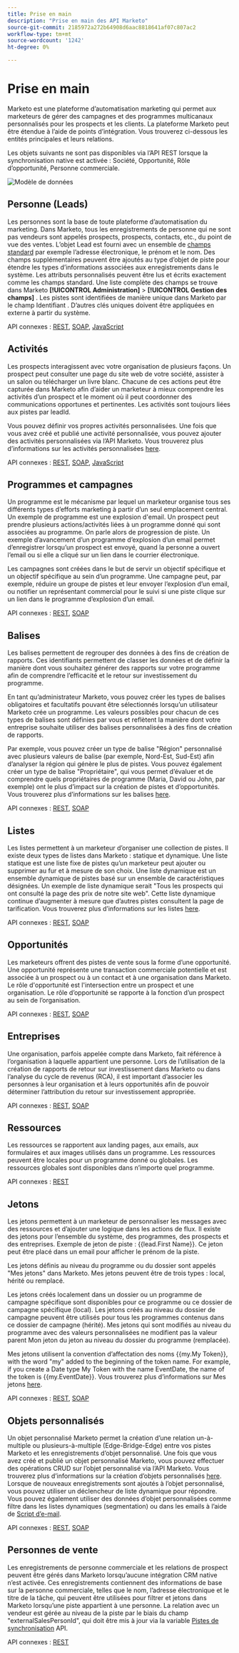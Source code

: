 ```yaml
---
title: Prise en main
description: "Prise en main des API Marketo"
source-git-commit: 2185972a272b64908d6aac8818641af07c807ac2
workflow-type: tm+mt
source-wordcount: '1242'
ht-degree: 0%

---
```



# Prise en main

Marketo est une plateforme d’automatisation marketing qui permet aux marketeurs de gérer des campagnes et des programmes multicanaux personnalisés pour les prospects et les clients. La plateforme Marketo peut être étendue à l’aide de points d’intégration. Vous trouverez ci-dessous les entités principales et leurs relations.

Les objets suivants ne sont pas disponibles via l’API REST lorsque la synchronisation native est activée : Société, Opportunité, Rôle d’opportunité, Personne commerciale.

![Modèle de données](assets/data_model.png)

## Personne (Leads)

Les personnes sont la base de toute plateforme d’automatisation du marketing. Dans Marketo, tous les enregistrements de personne qui ne sont pas vendeurs sont appelés prospects, prospects, contacts, etc., du point de vue des ventes. L’objet Lead est fourni avec un ensemble de [champs standard](https://developer.adobe.com/marketo-apis/api/mapi/#tag/Leads/operation/getLeadFieldsUsingGET) par exemple l’adresse électronique, le prénom et le nom. Des champs supplémentaires peuvent être ajoutés au type d’objet de piste pour étendre les types d’informations associées aux enregistrements dans le système. Les attributs personnalisés peuvent être lus et écrits exactement comme les champs standard. Une liste complète des champs se trouve dans Marketo **[!UICONTROL Administration]** > **[!UICONTROL Gestion des champs]** . Les pistes sont identifiées de manière unique dans Marketo par le champ Identifiant . D’autres clés uniques doivent être appliquées en externe à partir du système.

API connexes : [REST](https://developer.adobe.com/marketo-apis/api/mapi/#tag/Leads), [SOAP](soap-api/leads.md), [JavaScript](javascript-api/lead-tracking.md#lead-tracking-api)

## Activités

Les prospects interagissent avec votre organisation de plusieurs façons. Un prospect peut consulter une page du site web de votre société, assister à un salon ou télécharger un livre blanc. Chacune de ces actions peut être capturée dans Marketo afin d’aider un marketeur à mieux comprendre les activités d’un prospect et le moment où il peut coordonner des communications opportunes et pertinentes. Les activités sont toujours liées aux pistes par leadId.

Vous pouvez définir vos propres activités personnalisées. Une fois que vous avez créé et publié une activité personnalisée, vous pouvez ajouter des activités personnalisées via l’API Marketo. Vous trouverez plus d’informations sur les activités personnalisées [here](https://experienceleague.adobe.com/en/docs/marketo/using/product-docs/administration/marketo-custom-activities/understanding-custom-activities).

API connexes : [REST](https://developer.adobe.com/marketo-apis/api/mapi/#tag/Activities), [SOAP](soap-api/activities.md), [JavaScript](javascript-api/lead-tracking.md#munchkin-behavior)

## Programmes et campagnes

Un programme est le mécanisme par lequel un marketeur organise tous ses différents types d’efforts marketing à partir d’un seul emplacement central. Un exemple de programme est une explosion d&#39;email. Un prospect peut prendre plusieurs actions/activités liées à un programme donné qui sont associées au programme. On parle alors de progression de piste. Un exemple d’avancement d’un programme d’explosion d’un email permet d’enregistrer lorsqu’un prospect est envoyé, quand la personne a ouvert l’email ou si elle a cliqué sur un lien dans le courrier électronique.

Les campagnes sont créées dans le but de servir un objectif spécifique et un objectif spécifique au sein d’un programme. Une campagne peut, par exemple, réduire un groupe de pistes et leur envoyer l’explosion d’un email, ou notifier un représentant commercial pour le suivi si une piste clique sur un lien dans le programme d’explosion d’un email.

API connexes : [REST](https://developer.adobe.com/marketo-apis/api/mapi/#tag/Campaigns), [SOAP](soap-api/getcampaignsforsource.md)

## Balises

Les balises permettent de regrouper des données à des fins de création de rapports. Ces identifiants permettent de classer les données et de définir la manière dont vous souhaitez générer des rapports sur votre programme afin de comprendre l’efficacité et le retour sur investissement du programme.

En tant qu’administrateur Marketo, vous pouvez créer les types de balises obligatoires et facultatifs pouvant être sélectionnés lorsqu’un utilisateur Marketo crée un programme. Les valeurs possibles pour chacun de ces types de balises sont définies par vous et reflètent la manière dont votre entreprise souhaite utiliser des balises personnalisées à des fins de création de rapports.

Par exemple, vous pouvez créer un type de balise &quot;Région&quot; personnalisé avec plusieurs valeurs de balise (par exemple, Nord-Est, Sud-Est) afin d’analyser la région qui génère le plus de pistes. Vous pouvez également créer un type de balise &quot;Propriétaire&quot;, qui vous permet d’évaluer et de comprendre quels propriétaires de programme (Maria, David ou John, par exemple) ont le plus d’impact sur la création de pistes et d’opportunités. Vous trouverez plus d’informations sur les balises [here](https://experienceleague.adobe.com/en/docs/marketo/using/product-docs/core-marketo-concepts/programs/working-with-programs/understanding-tags).

API connexes : [REST](https://developer.adobe.com/marketo-apis/api/asset/), [SOAP](soap-api/gettags.md)

## Listes

Les listes permettent à un marketeur d’organiser une collection de pistes. Il existe deux types de listes dans Marketo : statique et dynamique. Une liste statique est une liste fixe de pistes qu’un marketeur peut ajouter ou supprimer au fur et à mesure de son choix. Une liste dynamique est un ensemble dynamique de pistes basé sur un ensemble de caractéristiques désignées. Un exemple de liste dynamique serait &quot;Tous les prospects qui ont consulté la page des prix de notre site web&quot;. Cette liste dynamique continue d’augmenter à mesure que d’autres pistes consultent la page de tarification. Vous trouverez plus d’informations sur les listes [here](https://experienceleague.adobe.com/en/docs/marketo/using/home).

API connexes : [REST](https://developer.adobe.com/marketo-apis/api/asset/#tag/Static-Lists), [SOAP](soap-api/getimporttoliststatus.md)

## Opportunités

Les marketeurs offrent des pistes de vente sous la forme d’une opportunité. Une opportunité représente une transaction commerciale potentielle et est associée à un prospect ou à un contact et à une organisation dans Marketo. Le rôle d&#39;opportunité est l&#39;intersection entre un prospect et une organisation. Le rôle d’opportunité se rapporte à la fonction d’un prospect au sein de l’organisation.

API connexes : [REST](https://developer.adobe.com/marketo-apis/api/mapi/#tag/Opportunities), [SOAP](soap-api/getmobjects.md)

## Entreprises

Une organisation, parfois appelée compte dans Marketo, fait référence à l’organisation à laquelle appartient une personne. Lors de l’utilisation de la création de rapports de retour sur investissement dans Marketo ou dans l’analyse du cycle de revenus (RCA), il est important d’associer les personnes à leur organisation et à leurs opportunités afin de pouvoir déterminer l’attribution du retour sur investissement appropriée.

API connexes : [REST](https://developer.adobe.com/marketo-apis/api/mapi/#tag/Companies), [SOAP](soap-api/leads.md)

## Ressources

Les ressources se rapportent aux landing pages, aux emails, aux formulaires et aux images utilisés dans un programme. Les ressources peuvent être locales pour un programme donné ou globales. Les ressources globales sont disponibles dans n’importe quel programme.

API connexes : [REST](https://developer.adobe.com/marketo-apis/api/asset/)

## Jetons

Les jetons permettent à un marketeur de personnaliser les messages avec des ressources et d’ajouter une logique dans les actions de flux. Il existe des jetons pour l’ensemble du système, des programmes, des prospects et des entreprises. Exemple de jeton de piste : {{lead.First Name}}. Ce jeton peut être placé dans un email pour afficher le prénom de la piste.

Les jetons définis au niveau du programme ou du dossier sont appelés &quot;Mes jetons&quot; dans Marketo. Mes jetons peuvent être de trois types : local, hérité ou remplacé.

Les jetons créés localement dans un dossier ou un programme de campagne spécifique sont disponibles pour ce programme ou ce dossier de campagne spécifique (local). Les jetons créés au niveau du dossier de campagne peuvent être utilisés pour tous les programmes contenus dans ce dossier de campagne (hérité). Mes jetons qui sont modifiés au niveau du programme avec des valeurs personnalisées ne modifient pas la valeur parent Mon jeton du jeton au niveau du dossier du programme (remplacée).

Mes jetons utilisent la convention d’affectation des noms {{my.My Token}}, with the word "my" added to the beginning of the token name. For example, if you create a Date type My Token with the name EventDate, the name of the token is {{my.EventDate}}. Vous trouverez plus d’informations sur Mes jetons [here](https://experienceleague.adobe.com/en/docs/marketo/using/product-docs/core-marketo-concepts/programs/tokens/understanding-my-tokens-in-a-program).

API connexes : [REST](https://developer.adobe.com/marketo-apis/api/asset/#tag/Tokens), [SOAP](soap-api/getcampaignsforsource.md)

## Objets personnalisés

Un objet personnalisé Marketo permet la création d’une relation un-à-multiple ou plusieurs-à-multiple (Edge-Bridge-Edge) entre vos pistes Marketo et les enregistrements d’objet personnalisé. Une fois que vous avez créé et publié un objet personnalisé Marketo, vous pouvez effectuer des opérations CRUD sur l’objet personnalisé via l’API Marketo. Vous trouverez plus d’informations sur la création d’objets personnalisés [here](https://experienceleague.adobe.com/en/docs/marketo/using/home). Lorsque de nouveaux enregistrements sont ajoutés à l’objet personnalisé, vous pouvez utiliser un déclencheur de liste dynamique pour répondre. Vous pouvez également utiliser des données d’objet personnalisées comme filtre dans les listes dynamiques (segmentation) ou dans les emails à l’aide de [Script d’e-mail](email-scripting.md).

API connexes : [REST](https://developer.adobe.com/marketo-apis/api/mapi/#tag/Custom-Objects), [SOAP](soap-api/custom-objects.md)

## Personnes de vente

Les enregistrements de personne commerciale et les relations de prospect peuvent être gérés dans Marketo lorsqu’aucune intégration CRM native n’est activée. Ces enregistrements contiennent des informations de base sur la personne commerciale, telles que le nom, l’adresse électronique et le titre de la tâche, qui peuvent être utilisées pour filtrer et jetons dans Marketo lorsqu’une piste appartient à une personne. La relation avec un vendeur est gérée au niveau de la piste par le biais du champ &quot;externalSalesPersonId&quot;, qui doit être mis à jour via la variable [Pistes de synchronisation](https://developer.adobe.com/marketo-apis/api/mapi/#tag/Leads/operation/syncLeadUsingPOST) API.

API connexes : [REST](https://developer.adobe.com/marketo-apis/api/mapi/#tag/Sales-Persons)
